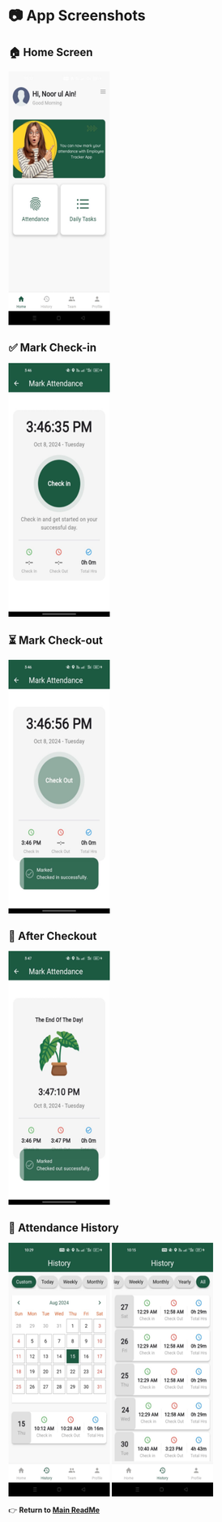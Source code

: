 # 📷 App Screenshots  

## 🏠 Home Screen  
<img src="https://github.com/Noor45/Uploaded-Files/blob/main/Employee%20Manager%20App/1.jpg" width="200" height="500"/> 

## ✅ Mark Check-in  
<img src="https://github.com/Noor45/Uploaded-Files/blob/main/Employee%20Manager%20App/2.jpg" width="200" height="500"/> 

## ⏳ Mark Check-out  
<img src="https://github.com/Noor45/Uploaded-Files/blob/main/Employee%20Manager%20App/3.jpg" width="200" height="500"/>  

## 🔄 After Checkout  
<img src="https://github.com/Noor45/Uploaded-Files/blob/main/Employee%20Manager%20App/4.jpg" width="200" height="500"/> 

## 📜 Attendance History  
<img src="https://github.com/Noor45/Uploaded-Files/blob/main/Employee%20Manager%20App/5.jpg" width="200" height="500"/>
<img src="https://github.com/Noor45/Uploaded-Files/blob/main/Employee%20Manager%20App/6.jpg" width="200" height="500"/> 

👉 **Return to [Main ReadMe](README.md)**  
